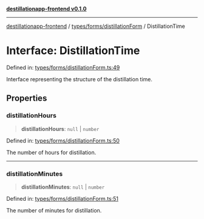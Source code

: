 [**destillationapp-frontend v0.1.0**](../../../../README.md)

***

[destillationapp-frontend](../../../../modules.md) / [types/forms/distillationForm](../README.md) / DistillationTime

# Interface: DistillationTime

Defined in: [types/forms/distillationForm.ts:49](https://github.com/DestillApp/main/blob/ec2df52a50a22efb35f12a0243274f6d03fbca52/frontend/src/types/forms/distillationForm.ts#L49)

Interface representing the structure of the distillation time.

## Properties

### distillationHours

> **distillationHours**: `null` \| `number`

Defined in: [types/forms/distillationForm.ts:50](https://github.com/DestillApp/main/blob/ec2df52a50a22efb35f12a0243274f6d03fbca52/frontend/src/types/forms/distillationForm.ts#L50)

The number of hours for distillation.

***

### distillationMinutes

> **distillationMinutes**: `null` \| `number`

Defined in: [types/forms/distillationForm.ts:51](https://github.com/DestillApp/main/blob/ec2df52a50a22efb35f12a0243274f6d03fbca52/frontend/src/types/forms/distillationForm.ts#L51)

The number of minutes for distillation.
